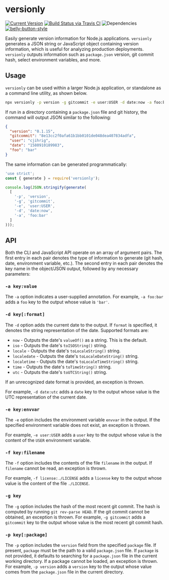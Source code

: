 # versionly

[![Current Version](https://img.shields.io/npm/v/versionly.svg)](https://www.npmjs.org/package/versionly)
[![Build Status via Travis CI](https://travis-ci.org/cjihrig/versionly.svg?branch=master)](https://travis-ci.org/cjihrig/versionly)
![Dependencies](http://img.shields.io/david/cjihrig/versionly.svg)
[![belly-button-style](https://img.shields.io/badge/eslint-bellybutton-4B32C3.svg)](https://github.com/cjihrig/belly-button)

Easily generate version information for Node.js applications. `versionly`
generates a JSON string or JavaScript object containing version information,
which is useful for analyzing production deployments. `versionly` outputs
information such as `package.json` version, git commit hash, select environment
variables, and more.

## Usage

`versionly` can be used within a larger Node.js application, or standalone as
a command line utility, as shown below.

```bash
npx versionly -p version -g gitcommit -e user:USER -d date:now -a foo:bar
```

If run in a directory containing a `package.json` file and git history, the
command will output JSON similar to the following:

```json
{
  "version": "0.1.15",
  "gitcommit": "8e13cc2f0afa61b1bb0101de048dea407834adfa",
  "user": "cjihrig",
  "date": "1580910189983",
  "foo": "bar"
}
```

The same information can be generated programmatically:

```js
'use strict';
const { generate } = require('versionly');

console.log(JSON.stringify(generate(
  [
    '-p', 'version',
    '-g', 'gitcommit',
    '-e', 'user:USER',
    '-d', 'date:now',
    '-a', 'foo:bar'
  ]
)));
```

## API

Both the CLI and JavaScript API operate on an array of argument pairs. The first
entry in each pair denotes the type of information to generate (git hash, date,
environment variable, etc.). The second entry in each pair denotes the key name
in the object/JSON output, followed by any necessary parameters:

### `-a key:value`

The `-a` option indicates a user-supplied annotation. For example, `-a foo:bar`
adds a `foo` key to the output whose value is `'bar'`.

### `-d key[:format]`

The `-d` option adds the current date to the output. If `format` is specified,
it denotes the string representation of the date. Supported formats are:

- `now` - Outputs the date's `valueOf()` as a string. This is the default.
- `iso` - Outputs the date's `toISOString()` string.
- `locale` - Outputs the date's `toLocaleString()` string.
- `localedate` - Outputs the date's `toLocaleDateString()` string.
- `localetime` - Outputs the date's `toLocaleTimeString()` string.
- `time` - Outputs the date's `toTimeString()` string.
- `utc` - Outputs the date's `toUTCString()` string.

If an unrecognized date format is provided, an exception is thrown.

For example, `-d date:utc` adds a `date` key to the output whose value is the
UTC representation of the current date.

### `-e key:envvar`

The `-e` option includes the environment variable `envvar` in the output. If the
specified environment variable does not exist, an exception is thrown.

For example, `-e user:USER` adds a `user` key to the output whose value is the
content of the `USER` environment variable.

### `-f key:filename`

The `-f` option includes the contents of the file `filename` in the output. If
`filename` cannot be read, an exception is thrown.

For example, `-f license:./LICENSE` adds a `license` key to the output whose
value is the content of the file `./LICENSE`.

### `-g key`

The `-g` option includes the hash of the most recent git commit. The hash is
computed by running `git rev-parse HEAD`. If the git commit cannot be obtained,
an exception is thrown. For example, `-g gitcommit` adds a `gitcommit` key to
the output whose value is the most recent git commit hash.

### `-p key[:package]`

The `-p` option includes the `version` field from the specified `package` file.
If present, `package` must be the path to a valid `package.json` file. If
`package` is not provided, it defaults to searching for a `package.json` file in
the current working directory. If a package cannot be loaded, an exception is
thrown. For example, `-p version` adds a `version` key to the output whose value
comes from the `package.json` file in the current directory.
